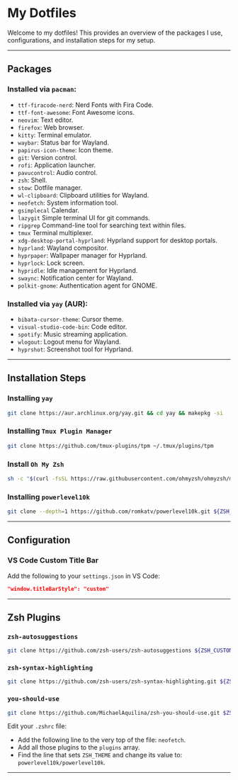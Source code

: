 # My Dotfiles

Welcome to my dotfiles! This provides an overview of the packages I use, configurations, and installation steps for my setup.

---

## Packages

### Installed via `pacman`:
- `ttf-firacode-nerd`: Nerd Fonts with Fira Code.
- `ttf-font-awesome`: Font Awesome icons.
- `neovim`: Text editor.
- `firefox`: Web browser.
- `kitty`: Terminal emulator.
- `waybar`: Status bar for Wayland.
- `papirus-icon-theme`: Icon theme.
- `git`: Version control.
- `rofi`: Application launcher.
- `pavucontrol`: Audio control.
- `zsh`: Shell.
- `stow`: Dotfile manager.
- `wl-clipboard`: Clipboard utilities for Wayland.
- `neofetch`: System information tool.
- `gsimplecal` Calendar.
- `lazygit` Simple terminal UI for git commands.
- `ripgrep` Command-line tool for searching text within files.
- `tmux` Terminal multiplexer.
- `xdg-desktop-portal-hyprland`: Hyprland support for desktop portals.
- `hyprland`: Wayland compositor.
- `hyprpaper`: Wallpaper manager for Hyprland.
- `hyprlock`: Lock screen.
- `hypridle`: Idle management for Hyprland.
- `swaync`: Notification center for Wayland.
- `polkit-gnome`: Authentication agent for GNOME.

### Installed via `yay` (AUR):
- `bibata-cursor-theme`: Cursor theme.
- `visual-studio-code-bin`: Code editor.
- `spotify`: Music streaming application.
- `wlogout`: Logout menu for Wayland.
- `hyprshot`: Screenshot tool for Hyprland.

---

## Installation Steps

### Installing `yay`
```bash
git clone https://aur.archlinux.org/yay.git && cd yay && makepkg -si
```

### Installing `Tmux Plugin Manager`
```bash
git clone https://github.com/tmux-plugins/tpm ~/.tmux/plugins/tpm
```

### Install `Oh My Zsh`
```bash
sh -c "$(curl -fsSL https://raw.githubusercontent.com/ohmyzsh/ohmyzsh/master/tools/install.sh)"
```

### Installing `powerlevel10k`
```bash
git clone --depth=1 https://github.com/romkatv/powerlevel10k.git ${ZSH_CUSTOM:-$HOME/.oh-my-zsh/custom}/themes/powerlevel10k
```

---

## Configuration

### VS Code Custom Title Bar
Add the following to your `settings.json` in VS Code:
```json
"window.titleBarStyle": "custom"
```

---

## Zsh Plugins

### `zsh-autosuggestions`
```bash
git clone https://github.com/zsh-users/zsh-autosuggestions ${ZSH_CUSTOM:-~/.oh-my-zsh/custom}/plugins/zsh-autosuggestions
```

### `zsh-syntax-highlighting`
```bash
git clone https://github.com/zsh-users/zsh-syntax-highlighting.git ${ZSH_CUSTOM:-~/.oh-my-zsh/custom}/plugins/zsh-syntax-highlighting
```

### `you-should-use`
```bash
git clone https://github.com/MichaelAquilina/zsh-you-should-use.git $ZSH_CUSTOM/plugins/you-should-use
```

Edit your `.zshrc` file:
- Add the following line to the very top of the file: `neofetch`.
- Add all those plugins to the `plugins` array.
- Find the line that sets `ZSH_THEME` and change its value to: `powerlevel10k/powerlevel10k`.

---
